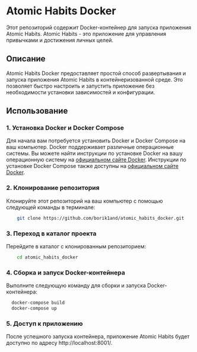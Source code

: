 # Atomic Habits Docker

Этот репозиторий содержит Docker-контейнер для запуска приложения Atomic Habits. Atomic Habits - это приложение для управления привычками и достижения личных целей.

## Описание

Atomic Habits Docker предоставляет простой способ развертывания и запуска приложения Atomic Habits в контейнеризованной среде. Это позволяет быстро настроить и запустить приложение без необходимости установки зависимостей и конфигурации.

## Использование

### 1. Установка Docker и Docker Compose

Для начала вам потребуется установить Docker и Docker Compose на ваш компьютер. Docker поддерживает различные операционные системы. Вы можете найти инструкции по установке Docker на вашу операционную систему на [официальном сайте Docker](https://docs.docker.com/get-docker/). Инструкции по установке Docker Compose также доступны на [официальном сайте Docker](https://docs.docker.com/compose/install/).

### 2. Клонирование репозитория

Клонируйте этот репозиторий на ваш компьютер с помощью следующей команды в терминале:

```bash
    git clone https://github.com/borik1and/atomic_habits_docker.git
```
    

### 3. Переход в каталог проекта

Перейдите в каталог с клонированным репозиторием:

```bash
    cd atomic_habits_docker
```

### 4. Сборка и запуск Docker-контейнера
Выполните следующую команду для сборки и запуска Docker-контейнера:

```bash
  docker-compose build
  docker-compose up
```
### 5. Доступ к приложению
После успешного запуска контейнера, приложение Atomic Habits будет доступно по адресу http://localhost:8001/.

